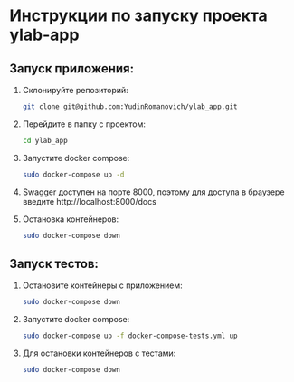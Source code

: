 # Инструкции по запуску проекта ylab-app

## Запуск приложения:

1. Склонируйте репозиторий:
    ```bash
    git clone git@github.com:YudinRomanovich/ylab_app.git
    ```

2. Перейдите в папку с проектом:
    ```bash
    cd ylab_app
    ```

3. Запустите docker compose:
    ```bash
    sudo docker-compose up -d
    ```

4. Swagger доступен на порте 8000, поэтому для доступа в браузере введите http://localhost:8000/docs

5. Остановка контейнеров:
    ```bash
    sudo docker-compose down
    ```

## Запуск тестов:

1. Остановите контейнеры с приложением:
    ```bash
    sudo docker-compose down
    ```

2. Запустите docker compose:
    ```bash
    sudo docker-compose up -f docker-compose-tests.yml up
    ```

4. Для остановки контейнеров с тестами:
    ```bash
    sudo docker-compose down
    ```
